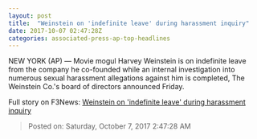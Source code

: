 ```yaml
---
layout: post
title:  "Weinstein on 'indefinite leave' during harassment inquiry"
date: 2017-10-07 02:47:28Z
categories: associated-press-ap-top-headlines
---
```


NEW YORK (AP) — Movie mogul Harvey Weinstein is on indefinite leave from the company he co-founded while an internal investigation into numerous sexual harassment allegations against him is completed, The Weinstein Co.'s board of directors announced Friday.


Full story on F3News: [Weinstein on 'indefinite leave' during harassment inquiry](http://www.f3nws.com/n/2ajzrC)

> Posted on: Saturday, October 7, 2017 2:47:28 AM
